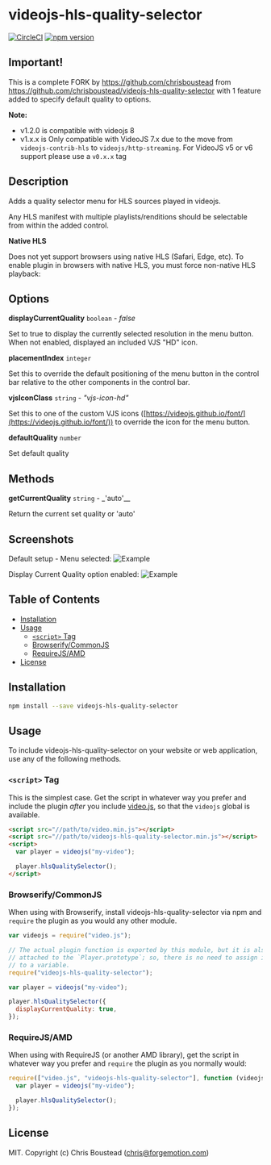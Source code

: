 # videojs-hls-quality-selector

[![CircleCI](https://circleci.com/gh/chrisboustead/videojs-hls-quality-selector/tree/master.svg?style=svg)](https://circleci.com/gh/chrisboustead/videojs-hls-quality-selector/tree/master)
[![npm version](https://badge.fury.io/js/videojs-hls-quality-selector.svg)](https://badge.fury.io/js/videojs-hls-quality-selector)

## Important!

This is a complete FORK by https://github.com/chrisboustead from https://github.com/chrisboustead/videojs-hls-quality-selector with 1 feature added to specify default quality to options.

**Note:**

- v1.2.0 is compatible with videojs 8
- v1.x.x is Only compatible with VideoJS 7.x due to the move from `videojs-contrib-hls` to `videojs/http-streaming`. For VideoJS v5 or v6 support please use a `v0.x.x` tag

## Description

Adds a quality selector menu for HLS sources played in videojs.

Any HLS manifest with multiple playlists/renditions should be selectable from within the added control.

**Native HLS**

Does not yet support browsers using native HLS (Safari, Edge, etc). To enable plugin in browsers with native HLS, you must force non-native HLS playback:

## Options

**displayCurrentQuality** `boolean` - _false_

Set to true to display the currently selected resolution in the menu button. When not enabled, displayed an included VJS "HD" icon.

**placementIndex** `integer`

Set this to override the default positioning of the menu button in the control bar relative to the other components in the control bar.

**vjsIconClass** `string` - _"vjs-icon-hd"_

Set this to one of the custom VJS icons ([https://videojs.github.io/font/](https://videojs.github.io/font/)) to override the icon for the menu button.

**defaultQuality** `number`

Set default quality

## Methods

**getCurrentQuality** `string` - \_'auto'\_\_

Return the current set quality or 'auto'

## Screenshots

Default setup - Menu selected:
![Example](example.png)

Display Current Quality option enabled:
![Example](example-2.png)

## Table of Contents

<!-- START doctoc generated TOC please keep comment here to allow auto update -->
<!-- DON'T EDIT THIS SECTION, INSTEAD RE-RUN doctoc TO UPDATE -->

- [Installation](#installation)
- [Usage](#usage)
  - [`<script>` Tag](#script-tag)
  - [Browserify/CommonJS](#browserifycommonjs)
  - [RequireJS/AMD](#requirejsamd)
- [License](#license)

<!-- END doctoc generated TOC please keep comment here to allow auto update -->

## Installation

```sh
npm install --save videojs-hls-quality-selector
```

## Usage

To include videojs-hls-quality-selector on your website or web application, use any of the following methods.

### `<script>` Tag

This is the simplest case. Get the script in whatever way you prefer and include the plugin _after_ you include [video.js][videojs], so that the `videojs` global is available.

```html
<script src="//path/to/video.min.js"></script>
<script src="//path/to/videojs-hls-quality-selector.min.js"></script>
<script>
  var player = videojs("my-video");

  player.hlsQualitySelector();
</script>
```

### Browserify/CommonJS

When using with Browserify, install videojs-hls-quality-selector via npm and `require` the plugin as you would any other module.

```js
var videojs = require("video.js");

// The actual plugin function is exported by this module, but it is also
// attached to the `Player.prototype`; so, there is no need to assign it
// to a variable.
require("videojs-hls-quality-selector");

var player = videojs("my-video");

player.hlsQualitySelector({
  displayCurrentQuality: true,
});
```

### RequireJS/AMD

When using with RequireJS (or another AMD library), get the script in whatever way you prefer and `require` the plugin as you normally would:

```js
require(["video.js", "videojs-hls-quality-selector"], function (videojs) {
  var player = videojs("my-video");

  player.hlsQualitySelector();
});
```

## License

MIT. Copyright (c) Chris Boustead (chris@forgemotion.com)

[videojs]: http://videojs.com/
